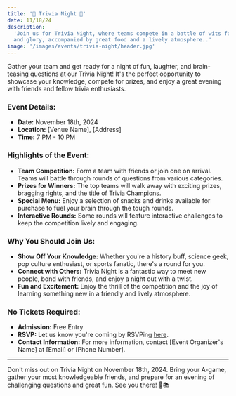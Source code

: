 ```yaml
---
title: '🧠 Trivia Night 🧠'
date: 11/18/24
description:
  'Join us for Trivia Night, where teams compete in a battle of wits for prizes
  and glory, accompanied by great food and a lively atmosphere..'
image: '/images/events/trivia-night/header.jpg'
---
```


Gather your team and get ready for a night of fun, laughter, and brain-teasing
questions at our Trivia Night! It's the perfect opportunity to showcase your
knowledge, compete for prizes, and enjoy a great evening with friends and fellow
trivia enthusiasts.

### **Event Details:**

- **Date:** November 18th, 2024
- **Location:** [Venue Name], [Address]
- **Time:** 7 PM - 10 PM

### **Highlights of the Event:**

- **Team Competition:** Form a team with friends or join one on arrival. Teams
  will battle through rounds of questions from various categories.
- **Prizes for Winners:** The top teams will walk away with exciting prizes,
  bragging rights, and the title of Trivia Champions.
- **Special Menu:** Enjoy a selection of snacks and drinks available for
  purchase to fuel your brain through the tough rounds.
- **Interactive Rounds:** Some rounds will feature interactive challenges to
  keep the competition lively and engaging.

### **Why You Should Join Us:**

- **Show Off Your Knowledge:** Whether you're a history buff, science geek, pop
  culture enthusiast, or sports fanatic, there's a round for you.
- **Connect with Others:** Trivia Night is a fantastic way to meet new people,
  bond with friends, and enjoy a night out with a twist.
- **Fun and Excitement:** Enjoy the thrill of the competition and the joy of
  learning something new in a friendly and lively atmosphere.

### **No Tickets Required:**

- **Admission:** Free Entry
- **RSVP:** Let us know you're coming by RSVPing [here](#).
- **Contact Information:** For more information, contact [Event Organizer's
  Name] at [Email] or [Phone Number].

---

Don't miss out on Trivia Night on November 18th, 2024. Bring your A-game, gather
your most knowledgeable friends, and prepare for an evening of challenging
questions and great fun. See you there! 🎉📚
